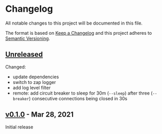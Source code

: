# Changelog

All notable changes to this project will be documented in this file.

The format is based on [Keep a Changelog](http://keepachangelog.com/en/1.0.0/)
and this project adheres to [Semantic Versioning](http://semver.org/spec/v2.0.0.html).

## [Unreleased]

Changed:

* update dependencies
* switch to zap logger
* add log level filter
* remote: add circuit breaker to sleep for 30m (`--sleep`) after three (`--breaker`) consecutive
  connections being closed in 30s

## [v0.1.0] - Mar 28, 2021

Initial release

[Unreleased]: https://github.com/julian7/utta/
[v0.1.0]: https://github.com/julian7/utta/releases/tag/v0.1.0
